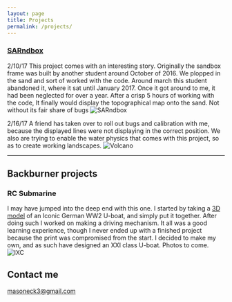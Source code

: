 ```yaml
---
layout: page
title: Projects
permalink: /projects/
---
```


### [SARndbox](http://idav.ucdavis.edu/~okreylos/ResDev/SARndbox/)
2/10/17 This project comes with an interesting story. Originally the sandbox frame was built by another student around October of 2016. We plopped in the sand and sort of worked with the code. Around march this student abandoned it, where it sat until January 2017. Once it got around to me, it had been neglected for over a year. After a crisp 5 hours of working with the code, It finally would display the topographical map onto the sand. Not without its fair share of bugs
![SARndbox](http://github.com/mason3ck/mason3ck.github.io/tree/master/images/SARndbox.jpg?raw=true "Ignore the duct tape holding the Kinect on")

2/16/17 A friend has taken over to roll out bugs and calibration with me, because the displayed lines were not displaying in the correct position. We also are trying to enable the water physics that comes with this project, so as to create working landscapes.
![Volcano](https://github.com/mason3ck/mason3ck.github.io/tree/master/images/SARndbox-volcano.jpg?raw=true "Not very intimidating when you tower of it, and not the other way around")


***

## Backburner projects

### RC Submarine

  I may have jumped into the deep end with this one. I started by taking a [3D model](http://www.thingiverse.com/thing:6432) of an Iconic German WW2 U-boat, and simply put it together. After doing such I worked on making a driving mechanism. It all was a good learning experience, though I never ended up with a finished project because the print was compromised from the start. I decided to make my own, and as such have designed an XXI class U-boat. Photos to come.
  ![IXC](https://github.com/mason3ck/mason3ck.github.io/tree/master/images/submarine.png?raw=true "Some pieces didnt print properly, and are being held together via rubber band and being melted together...")

## Contact me

[masoneck3@gmail.com](mailto:masoneck3@gmail.com)
